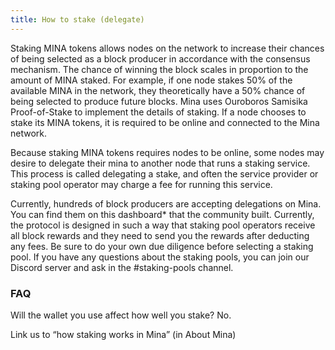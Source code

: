 ```yaml
---
title: How to stake (delegate)
---
```


Staking MINA tokens allows nodes on the network to increase their chances of being selected as a block producer in accordance with the consensus mechanism. The chance of winning the block scales in proportion to the amount of MINA staked. For example, if one node stakes 50% of the available MINA in the network, they theoretically have a 50% chance of being selected to produce future blocks. Mina uses Ouroboros Samisika Proof-of-Stake to implement the details of staking. If a node chooses to stake its MINA tokens, it is required to be online and connected to the Mina network.

Because staking MINA tokens requires nodes to be online, some nodes may desire to delegate their mina to another node that runs a staking service. This process is called delegating a stake, and often the service provider or staking pool operator may charge a fee for running this service. 

Currently, hundreds of block producers are accepting delegations on Mina. You can find them on this dashboard* that the community built. Currently, the protocol is designed in such a way that staking pool operators receive all block rewards and they need to send you the rewards after deducting any fees. Be sure to do your own due diligence before selecting a staking pool. If you have any questions about the staking pools, you can join our Discord server and ask in the #staking-pools channel.

### FAQ
Will the wallet you use affect how well you stake?
No.

Link us to “how staking works in Mina” (in About Mina)  

